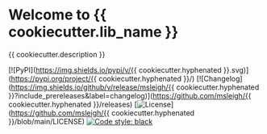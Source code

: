 # Welcome to {{ cookiecutter.lib_name }}

{{ cookiecutter.description }}

[![PyPI](https://img.shields.io/pypi/v/{{ cookiecutter.hyphenated }}.svg)](https://pypi.org/project/{{ cookiecutter.hyphenated }}/)
[![Changelog](https://img.shields.io/github/v/release/msleigh/{{ cookiecutter.hyphenated }}?include_prereleases&label=changelog)](https://github.com/msleigh/{{ cookiecutter.hyphenated }}/releases)
[![License](https://img.shields.io/badge/license-Apache%202.0-blue.svg)](https://github.com/msleigh/{{ cookiecutter.hyphenated }}/blob/main/LICENSE)
[![Code style: black](https://img.shields.io/badge/code%20style-black-000000.svg)](https://github.com/python/black)

